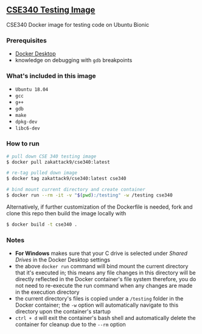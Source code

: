 ## [CSE340 Testing Image](https://hub.docker.com/repository/docker/zakattack9/cse340/general)
CSE340 Docker image for testing code on Ubuntu Bionic

### Prerequisites
- [Docker Desktop](https://docs.docker.com/get-docker/)
- knowledge on debugging with `gdb` breakpoints

### What's included in this image
- `Ubuntu 18.04`
- `gcc`
- `g++`
- `gdb`
- `make`
- `dpkg-dev`
- `libc6-dev`

### How to run
```bash
# pull down CSE 340 testing image 
$ docker pull zakattack9/cse340:latest

# re-tag pulled down image
$ docker tag zakattack9/cse340:latest cse340

# bind mount current directory and create container
$ docker run --rm -it -v "$(pwd):/testing" -w /testing cse340
```

Alternatively, if further customization of the Dockerfile is needed, fork and clone this repo then build the image locally with
```bash
$ docker build -t cse340 . 
```

### Notes
- **For Windows** makes sure that your C drive is selected under *Shared Drives* in the Docker Desktop settings
- the above `docker run` command will bind mount the current directory that it's executed in; this means any file changes in this directory will be directly reflected in the Docker container's file system therefore, you do not need to re-execute the run command when any changes are made in the execution directory
- the current directory's files is copied under a `/testing` folder in the Docker container; the `-w` option will automatically navigate to this directory upon the container's startup
- `ctrl + d` will exit the container's bash shell and automatically delete the container for cleanup due to the `--rm` option
